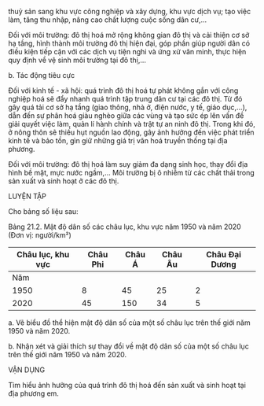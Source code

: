 thuỷ sản sang khu vực công nghiệp và xây dựng, khu vực dịch vụ; tạo việc làm, tăng thu nhập, nâng cao chất lượng cuộc sống dân cư,...

Đối với môi trường: đô thị hoá mở rộng không gian đô thị và cải thiện cơ sở hạ tầng, hình thành môi trường đô thị hiện đại, góp phần giúp người dân có điều kiện tiếp cận với các dịch vụ tiện nghi và ứng xử văn minh, thực hiện quy định về vệ sinh môi trường tại đô thị,...

b. Tác động tiêu cực

Đối với kinh tế - xã hội: quá trình đô thị hoá tự phát không gắn với công nghiệp hoá sẽ đẩy nhanh quá trình tập trung dân cư tại các đô thị. Từ đó gây quá tải cơ sở hạ tầng (giao thông, nhà ở, điện nước, y tế, giáo dục,...), dẫn đến sự phân hoá giàu nghèo giữa các vùng và tạo sức ép lên vấn đề giải quyết việc làm, quản lí hành chính và trật tự an ninh đô thị. Trong khi đó, ở nông thôn sẽ thiếu hụt nguồn lao động, gây ảnh hưởng đến việc phát triển kinh tế và bảo tồn, gìn giữ những giá trị văn hoá truyền thống tại địa phương.

Đối với môi trường: đô thị hoá làm suy giảm đa dạng sinh học, thay đổi địa hình bề mặt, mực nước ngầm,... Môi trường bị ô nhiễm từ các chất thải trong sản xuất và sinh hoạt ở các đô thị.

LUYỆN TẬP

Cho bảng số liệu sau:

Bảng 21.2. Mật độ dân số các châu lục, khu vực năm 1950 và năm 2020
(Đơn vị: người/km²)

Châu lục, khu vực | Châu Phi | Châu Á | Châu Âu | Châu Đại Dương
--- | --- | --- | --- | ---
Năm | | | |
1950 | 8 | 45 | 25 | 2
2020 | 45 | 150 | 34 | 5

a. Vẽ biểu đồ thể hiện mật độ dân số của một số châu lục trên thế giới năm 1950 và năm 2020.

b. Nhận xét và giải thích sự thay đổi về mật độ dân số của một số châu lục trên thế giới năm 1950 và năm 2020.

VẬN DỤNG

Tìm hiểu ảnh hưởng của quá trình đô thị hoá đến sản xuất và sinh hoạt tại địa phương em.